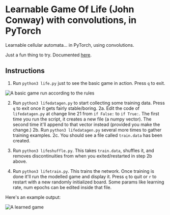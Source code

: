 # Learnable Game Of Life (John Conway) with convolutions, in PyTorch

Learnable cellular automata... in PyTorch, using convolutions.

Just a fun thing to try. Documented [here](https://medium.com/@tomgrek/evolving-game-of-life-neural-networks-chaos-and-complexity-94b509bc7aa8).

## Instructions

1. Run `python3 life.py` just to see the basic game in action. Press `q` to exit.

![A basic game run according to the rules](https://user-images.githubusercontent.com/2245347/73218271-7f575980-410e-11ea-9807-dc25a222e5e3.gif)

2. Run `python3 lifedatagen.py` to start collecting some training data. Press `q` to exit once it gets fairly stable/boring.
2a. Edit the code of `lifedatagen.py` at change line 21 from `if False:` to `if True:`. The first time you run the script,
it creates a new file (a numpy vector). The second time it'll append to that vector instead (provided you make the change.)
2b. Run `python3 lifedatagen.py` several more times to gather training examples.
2c. You should see a file called `train.data` has been created.

3. Run `python3 lifeshuffle.py`. This takes `train.data`, shuffles it, and removes discontinuities from when you exited/restarted in step 2b above.

4. Run `python3 lifetrain.py`. This trains the network. Once training is done it'll run the modelled game and display it. Press `q` to quit or `r` to restart with a new randomly initialized board. Some params like learning rate, num epochs can be edited inside that file.

Here's an example output:

![A learned game](https://user-images.githubusercontent.com/2245347/73218288-8e3e0c00-410e-11ea-8bdc-49eef2b91d8e.gif)
